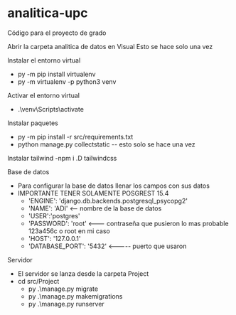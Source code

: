 # analitica-upc

Código para el proyecto de grado

Abrir la carpeta analitica de datos en Visual
Esto se hace solo una vez

Instalar el entorno virtual

- py -m pip install virtualenv
- py -m virtualenv -p python3 venv

Activar el entorno virtual

- .\venv\Scripts\activate

Instalar paquetes

- py -m pip install -r src/requirements.txt
- python manage.py collectstatic -- esto solo se hace una vez

Instalar tailwind
-npm i .D tailwindcss

Base de datos

- Para configurar la base de datos llenar los campos con sus datos
- IMPORTANTE TENER SOLAMENTE POSGREST 15.4
  - 'ENGINE': 'django.db.backends.postgresql_psycopg2'
  - 'NAME': 'ADI' <-- nombre de la base de datos
  - 'USER':'postgres'
  - 'PASSWORD': 'root' <--- contraseña que pusieron lo mas probable 123a456c o root en mi caso
  - 'HOST': '127.0.0.1'
  - 'DATABASE_PORT': '5432' <----- puerto que usaron

Servidor

- El servidor se lanza desde la carpeta Project
- cd src/Project
  - py .\manage.py migrate
  - py .\manage.py makemigrations
  - py .\manage.py runserver
